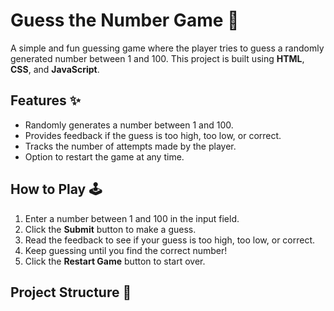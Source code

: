 # Guess the Number Game 🎲

A simple and fun guessing game where the player tries to guess a randomly generated number between 1 and 100. This project is built using **HTML**, **CSS**, and **JavaScript**.

## Features ✨
- Randomly generates a number between 1 and 100.
- Provides feedback if the guess is too high, too low, or correct.
- Tracks the number of attempts made by the player.
- Option to restart the game at any time.

## How to Play 🕹️
1. Enter a number between 1 and 100 in the input field.
2. Click the **Submit** button to make a guess.
3. Read the feedback to see if your guess is too high, too low, or correct.
4. Keep guessing until you find the correct number!
5. Click the **Restart Game** button to start over.

## Project Structure 📂
